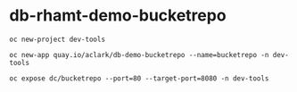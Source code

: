 # db-rhamt-demo-bucketrepo

```
oc new-project dev-tools

oc new-app quay.io/aclark/db-demo-bucketrepo --name=bucketrepo -n dev-tools

oc expose dc/bucketrepo --port=80 --target-port=8080 -n dev-tools
```
